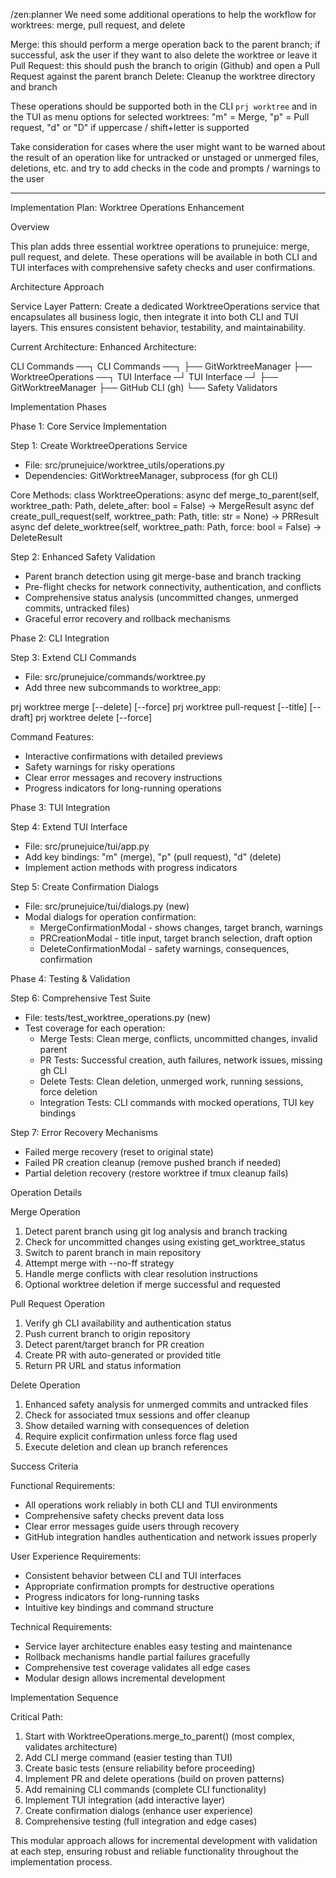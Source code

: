 /zen:planner
We need some additional operations to help the workflow for worktrees: merge, pull request, and delete

Merge: this should perform a merge operation back to the parent branch; if successful, ask the user if they want to also delete the worktree or leave it
Pull Request: this should push the branch to origin (Github) and open a Pull Request against the parent branch
Delete: Cleanup the worktree directory and branch

These operations should be supported both in the CLI `prj worktree` and in the TUI as menu options for selected worktrees: "m" = Merge, "p" = Pull request, "d" or "D" if uppercase / shift+letter is supported

Take consideration for cases where the user might want to be warned about the result of an operation like for untracked or unstaged or unmerged files, deletions, etc. and try to add checks in the code and prompts / warnings to the user


---

Implementation Plan: Worktree Operations Enhancement

  Overview

  This plan adds three essential worktree operations to prunejuice: merge, pull request, and delete.
  These operations will be available in both CLI and TUI interfaces with comprehensive safety checks
  and user confirmations.

  Architecture Approach

  Service Layer Pattern: Create a dedicated WorktreeOperations service that encapsulates all business
   logic, then integrate it into both CLI and TUI layers. This ensures consistent behavior,
  testability, and maintainability.

  Current Architecture:                    Enhanced Architecture:

  CLI Commands ──┐                       CLI Commands ──┐
                 ├── GitWorktreeManager                  ├── WorktreeOperations ──┐
  TUI Interface ─┘                       TUI Interface ─┘                        ├──
  GitWorktreeManager
                                                                                 ├── GitHub CLI (gh)
                                                                                 └── Safety
  Validators

  Implementation Phases

  Phase 1: Core Service Implementation

  Step 1: Create WorktreeOperations Service
  - File: src/prunejuice/worktree_utils/operations.py
  - Dependencies: GitWorktreeManager, subprocess (for gh CLI)

  Core Methods:
  class WorktreeOperations:
      async def merge_to_parent(self, worktree_path: Path, delete_after: bool = False) -> MergeResult
      async def create_pull_request(self, worktree_path: Path, title: str = None) -> PRResult
      async def delete_worktree(self, worktree_path: Path, force: bool = False) -> DeleteResult

  Step 2: Enhanced Safety Validation
  - Parent branch detection using git merge-base and branch tracking
  - Pre-flight checks for network connectivity, authentication, and conflicts
  - Comprehensive status analysis (uncommitted changes, unmerged commits, untracked files)
  - Graceful error recovery and rollback mechanisms

  Phase 2: CLI Integration

  Step 3: Extend CLI Commands
  - File: src/prunejuice/commands/worktree.py
  - Add three new subcommands to worktree_app:

  prj worktree merge <path> [--delete] [--force]
  prj worktree pull-request <path> [--title] [--draft]
  prj worktree delete <path> [--force]

  Command Features:
  - Interactive confirmations with detailed previews
  - Safety warnings for risky operations
  - Clear error messages and recovery instructions
  - Progress indicators for long-running operations

  Phase 3: TUI Integration

  Step 4: Extend TUI Interface
  - File: src/prunejuice/tui/app.py
  - Add key bindings: "m" (merge), "p" (pull request), "d" (delete)
  - Implement action methods with progress indicators

  Step 5: Create Confirmation Dialogs
  - File: src/prunejuice/tui/dialogs.py (new)
  - Modal dialogs for operation confirmation:
    - MergeConfirmationModal - shows changes, target branch, warnings
    - PRCreationModal - title input, target branch selection, draft option
    - DeleteConfirmationModal - safety warnings, consequences, confirmation

  Phase 4: Testing & Validation

  Step 6: Comprehensive Test Suite
  - File: tests/test_worktree_operations.py (new)
  - Test coverage for each operation:
    - Merge Tests: Clean merge, conflicts, uncommitted changes, invalid parent
    - PR Tests: Successful creation, auth failures, network issues, missing gh CLI
    - Delete Tests: Clean deletion, unmerged work, running sessions, force deletion
    - Integration Tests: CLI commands with mocked operations, TUI key bindings

  Step 7: Error Recovery Mechanisms
  - Failed merge recovery (reset to original state)
  - Failed PR creation cleanup (remove pushed branch if needed)
  - Partial deletion recovery (restore worktree if tmux cleanup fails)

  Operation Details

  Merge Operation

  1. Detect parent branch using git log analysis and branch tracking
  2. Check for uncommitted changes using existing get_worktree_status
  3. Switch to parent branch in main repository
  4. Attempt merge with --no-ff strategy
  5. Handle merge conflicts with clear resolution instructions
  6. Optional worktree deletion if merge successful and requested

  Pull Request Operation

  1. Verify gh CLI availability and authentication status
  2. Push current branch to origin repository
  3. Detect parent/target branch for PR creation
  4. Create PR with auto-generated or provided title
  5. Return PR URL and status information

  Delete Operation

  1. Enhanced safety analysis for unmerged commits and untracked files
  2. Check for associated tmux sessions and offer cleanup
  3. Show detailed warning with consequences of deletion
  4. Require explicit confirmation unless force flag used
  5. Execute deletion and clean up branch references

  Success Criteria

  Functional Requirements:
  - All operations work reliably in both CLI and TUI environments
  - Comprehensive safety checks prevent data loss
  - Clear error messages guide users through recovery
  - GitHub integration handles authentication and network issues properly

  User Experience Requirements:
  - Consistent behavior between CLI and TUI interfaces
  - Appropriate confirmation prompts for destructive operations
  - Progress indicators for long-running tasks
  - Intuitive key bindings and command structure

  Technical Requirements:
  - Service layer architecture enables easy testing and maintenance
  - Rollback mechanisms handle partial failures gracefully
  - Comprehensive test coverage validates all edge cases
  - Modular design allows incremental development

  Implementation Sequence

  Critical Path:
  1. Start with WorktreeOperations.merge_to_parent() (most complex, validates architecture)
  2. Add CLI merge command (easier testing than TUI)
  3. Create basic tests (ensure reliability before proceeding)
  4. Implement PR and delete operations (build on proven patterns)
  5. Add remaining CLI commands (complete CLI functionality)
  6. Implement TUI integration (add interactive layer)
  7. Create confirmation dialogs (enhance user experience)
  8. Comprehensive testing (full integration and edge cases)

  This modular approach allows for incremental development with validation at each step, ensuring
  robust and reliable functionality throughout the implementation process.